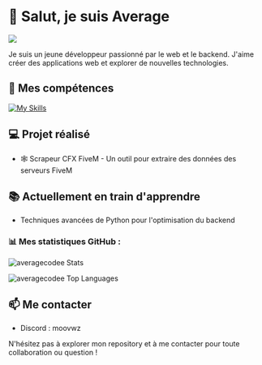 # :wave: Salut, je suis **Average**

<kbd><img src="https://i.pinimg.com/736x/30/68/0e/30680ebe65f38677cd1160fe33955092.jpg"></kbd>


Je suis un jeune développeur passionné par le web et le backend. J'aime créer des applications web et explorer de nouvelles technologies.

## :rocket: Mes compétences
[![My Skills](https://skillicons.dev/icons?i=py,flask,html,css,bash&perline=2)](https://skillicons.dev)

## :computer: Projet réalisé
- :spider_web: Scrapeur CFX FiveM - Un outil pour extraire des données des serveurs FiveM

## :books: Actuellement en train d'apprendre
- Techniques avancées de Python pour l'optimisation du backend

### :bar_chart: **Mes statistiques GitHub :**
![averagecodee Stats](https://github-readme-stats.vercel.app/api?username=averagecodee&theme=prussian&show_icons=true&hide_border=true&count_private=true)

![averagecodee Top Languages](https://github-readme-stats.vercel.app/api/top-langs/?username=averagecodee&theme=prussian&show_icons=true&hide_border=true&layout=compact)

## :mailbox: Me contacter
- Discord : moovwz

N'hésitez pas à explorer mon repository et à me contacter pour toute collaboration ou question !
